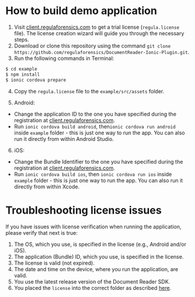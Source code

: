 # How to build demo application
1. Visit [client.regulaforensics.com](https://client.regulaforensics.com) to get a trial license (`regula.license` file). The license creation wizard will guide you through the necessary steps.
2. Download or clone this repository using the command `git clone https://github.com/regulaforensics/DocumentReader-Ionic-Plugin.git`.
3. Run the following commands in Terminal:
```bash
$ cd example
$ npm install
$ ionic cordova prepare
```
4. Copy the `regula.license` file to the `example/src/assets` folder.

5. Android:
  * Change the application ID to the one you have specified during the registration at [client.regulaforensics.com](https://client.regulaforensics.com).
  * Run `ionic cordova build android`, then`ionic cordova run android` inside `example` folder - this is just one way to run the app. You can also run it directly from within Android Studio.

6. iOS:
  * Change the Bundle Identifier to the one you have specified during the registration at [client.regulaforensics.com](https://client.regulaforensics.com).
  * Run `ionic cordova build ios`, then `ionic cordova run ios` inside `example` folder - this is just one way to run the app. You can also run it directly from within Xcode.


# Troubleshooting license issues
If you have issues with license verification when running the application, please verify that next is true:
1. The OS, which you use, is specified in the license (e.g., Android and/or iOS).
2. The application (Bundle) ID, which you use, is specified in the license.
3. The license is valid (not expired).
4. The date and time on the device, where you run the application, are valid.
5. You use the latest release version of the Document Reader SDK.
6. You placed the `license` into the correct folder as described [here](#how-to-build-demo-application).
